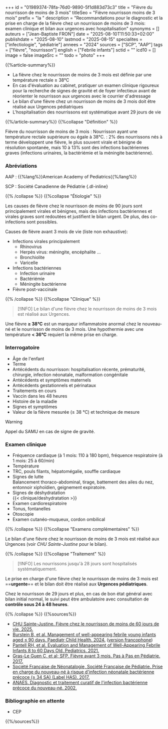 +++
id = "01989374-78fa-76d0-9890-5f1d883d73c3"
title = "Fièvre du nourrisson de moins de 3 mois"
titleSeo = "Fièvre nourrisson moins de 3 mois"
prefix = "la "
description = "Recommandations pour le diagnostic et la prise en charge de la fièvre chez un nourrisson de moins de 3 mois: examen clinique et bilan aux urgences avec hospitalisation"
synonyms = []
auteurs = ["Jean-Baptiste FRON"]
date = "2025-08-10T11:50:33+02:00"
publishdate = "2025-08-10"
lastmod = "2025-08-15"
specialites = ["infectiologie", "pédiatrie"]
annees = "2024"
sources = ["SCP", "AAP"]
tags = ["fièvre", "nourrisson"]
english = ["Febrile infants"]
sctid = ""
icd10 = []
image = false
imageSrc = ""
todo = "photo"
+++

{{%article-summary%}}

- La fièvre chez le nourrisson de moins de 3 mois est définie par une température rectale ≥ 38°C
- En cas d'évaluation au cabinet, pratiquer un examen clinique rigoureux pour la recherche de signes de gravité et de foyer infectieux avant de réorienter le nourrisson aux urgences avec le courrier d'adressage
- Le bilan d'une fièvre chez un nourrisson de moins de 3 mois doit être réalisé aux Urgences pédiatriques
- L'hospitalisation des nourrissons est systématique avant 29 jours de vie

{{%/article-summary%}}
{{%collapse "Définition" %}}

Fièvre du nourrisson de moins de 3 mois
: Nourrisson ayant une température rectale supérieure ou égale à 38°C.
: 2% des nourrissons nés à terme développent une fièvre, le plus souvent virale et bénigne de résolution spontanée, mais 10 à 13% sont des infections bactériennes graves (infections urinaires, la bactériémie et la méningite bactérienne).

### Abréviations

AAP
: {{%lang%}}American Academy of Pediatrics{{%/lang%}}

SCP
: Société Canadienne de Pédiatrie
{.dl-inline}

{{% /collapse %}}
{{%collapse "Étiologie" %}}

Les causes de fièvre chez le nourrisson de moins de 90 jours sont principalement virales et bénignes, mais des infections bactériennes et virales graves sont redoutées et justifient le bilan urgent. De plus, des co-infections sont possibles.

Causes de fièvre avant 3 mois de vie (liste non exhaustive):

- Infections virales principalement
  - Rhinovirus
  - Herpès virus: méningite, encéphalite ...
  - Bronchiolite
  - Varicelle
- Infections bactériennes
  - Infection urinaire
  - Bactériémie
  - Méningite bactérienne
- Fièvre post-vaccinale

{{% /collapse %}}
{{%collapse "Clinique" %}}

> [!INFO]
> Le bilan d'une fièvre chez le nourrisson de moins de 3 mois est réalisé aux Urgences.

Une fièvre **≥ 38°C** est un marqueur inflammatoire anormal chez le nouveau-né et le nourrisson de moins de 3 mois. Une hypothermie avec une température **< 36°C** requiert la même prise en charge.

### Interrogatoire

- Âge de l'enfant
- Terme
- Antécédents du nourrisson: hospitalisation récente, prématurité, chirurgie, infection néonatale, malformation congénitale
- Antécédents et symptômes maternels
- Antécédents gestationnels et périnataux
- Traitements en cours
- Vaccin dans les 48 heures
- Histoire de la maladie
- Signes et symptômes
- Valeur de la fièvre mesurée (≥ 38 °C) et technique de mesure

> [!WARNING]
> Appel du SAMU en cas de signe de gravité.

### Examen clinique

- Fréquence cardiaque (à 1 mois: 110 à 180 bpm), fréquence respiratoire (à 1 mois: 25 à 60/min)
- Température
- TRC, pouls filants, hépatomégalie, souffle cardiaque
- Signes de lutte  
  Balancement thoraco-abdominal, tirage, battement des ailes du nez, entonnoir xiphoïdien, geignement expiratoire.
- Signes de déshydratation  
  {{< clinique/deshydratation >}}
- Examen cardiorespiratoire
- Tonus, fontanelles
- Otoscopie
- Examen cutanéo-muqueux, cordon ombilical

{{% /collapse %}}
{{%collapse "Examens complémentaires" %}}

Le bilan d'une fièvre chez le nourrisson de moins de 3 mois est réalisé aux Urgences (voir *CHU Sainte-Justine* pour le bilan).

{{% /collapse %}}
{{%collapse "Traitement" %}}

> [!INFO]
> Les nourrissons jusqu'à 28 jours sont hospitalisés systématiquement.

Le prise en charge d'une fièvre chez le nourrisson de moins de 3 mois est ==**urgente**== et le bilan doit être réalisé aux **Urgences pédiatriques**.

Chez le nourrisson de 29 jours et plus, en cas de bon état général avec bilan initial normal, le suivi peut être ambulatoire avec consultation de **contrôle sous 24 à 48 heures**.

{{% /collapse %}}
{{%sources%}}

- [CHU Sainte-Justine. Fièvre chez le nourrisson de moins de 60 jours de vie. 2025.](https://www.urgencehsj.ca/protocoles/fievre-nourrisson-de-de-60-jours-de-vie/)
- [Burstein B, et al. Management of well-appearing febrile young infants aged ≤ 90 days. Paediatr Child Health. 2024.](https://pmc.ncbi.nlm.nih.gov/articles/PMC10848123/) ([version francophone](https://cps.ca/fr/documents/position/la-prise-en-charge-des-nourrissons-de-90-jours-ou-moins-fievreux-mais-dans-un-bon-etat-general))
- [Pantell RH, et al. Evaluation and Management of Well-Appearing Febrile Infants 8 to 60 Days Old. Pediatrics. 2021.](https://publications.aap.org/pediatrics/article/148/2/e2021052228/179783/Evaluation-and-Management-of-Well-Appearing)
- [Gras-Le Guen C, et al; SFP. Fièvre avant 3 mois. Pas à Pas en Pédiatrie. 2017.](https://pap-pediatrie.fr/immuno-infectio-parasito/fievre-avant-3-mois)
- [Société Française de Néonatalogie, Société Française de Pédiatrie. Prise en charge du nouveau-né à risque d'infection néonatale bactérienne précoce (≥ 34 SA) (Label HAS). 2017.](https://www.sfpediatrie.com/ressources/recommandationsmises-au-point#collapse-accordion-167-7)
- [ANAES. Diagnostic et traitement curatif de l'infection bactérienne précoce du nouveau-né. 2002.](https://www.has-sante.fr/jcms/c_272226/fr/diagnostic-et-traitement-curatif-de-l-infection-bacterienne-precoce-du-nouveau-ne)

### Bibliographie en attente

- CEP

{{%/sources%}}
